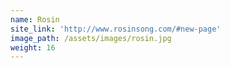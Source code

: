 ```yaml
---
name: Rosin
site_link: 'http://www.rosinsong.com/#new-page'
image_path: /assets/images/rosin.jpg
weight: 16
---
```



